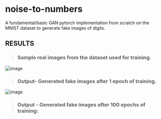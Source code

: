 # noise-to-numbers
A fundamental/basic GAN pytorch implementation from scratch on the MNIST dataset to generate fake images of digits.

## RESULTS

> ### Sample real images from the dataset used for training.

![image](https://github.com/SARIT42/noise-2-numbers/assets/77446629/b72dc9b9-1e5d-4896-a75a-3530b1de5fad)


> ### Output- Generated fake images after 1 epoch of training.

![image](https://github.com/SARIT42/noise-2-numbers/assets/77446629/a99df01e-3f3a-4e92-8ced-4101b3d36cf9)


> ### Output - Generated fake images after 100 epochs of training:





